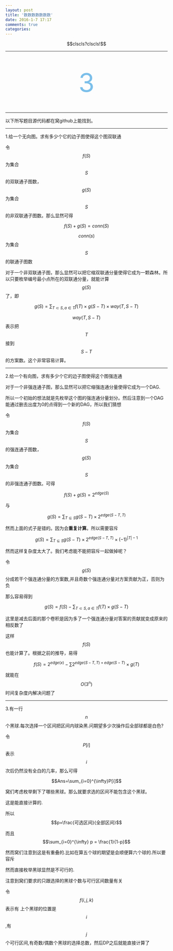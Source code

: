 ```yaml
---
layout: post
title: '数数数数数数数'
date: 2016-1-7 17:17
comments: true
categories: 
---
```

<script type="text/javascript" src="http://cdn.mathjax.org/mathjax/latest/MathJax.js?config=default"></script>

<div align="center">$$clscls?clscls!$$</span></p></div>

---


<br>
<br>
<div align="center"><span style="font-size:80px;color:#7bbfea;"   >3</span></p></div>
<br>

<!--more-->

---

以下所写题目源代码都在窝github上能找到。

---

1.给一个无向图。求有多少个它的边子图使得这个图双联通

令$$f(S)$$为集合$$S$$的双联通子图数，$$g(S)$$为集合$$S$$的非双联通子图数。那么显然可得

$$f(S)+g(S)=conn(S)$$

$$conn(s)$$为集合$$S$$的联通子图数

对于一个非双联通子图，那么显然可以把它缩双联通分量使得它成为一颗森林。所以只要枚举编号最小点所在的双联通分量，就能计算$$g(S)$$了，即

$$g(S)=\sum_{T \subset S,a \in T}f(T)\times g(S-T)\times way(T,S-T)$$

$$way(T,S-T)$$表示把$$T$$接到$$S-T$$的方案数。这个非常容易计算。

---

2.给一个有向图，求有多少个它的边子图使得这个图强连通

对于一个非强连通子图，那么显然可以把它缩强连通分量使得它成为一个DAG.

所以一个初始的想法就是先枚举这个图的强连通分量划分。然后注意到一个DAG能通过删去出度为0的点得到一个新的DAG，所以我们猜想

令$$f(S)$$为集合$$S$$的强连通子图数，$$g(S)$$为集合$$S$$的非强连通子图数。可得

$$f(S)+g(S)=2^{edge(S)}$$

与

$$g(S)=\sum_{T \subseteq S}g(S-T)\times 2^{edge(S-T,T)}$$

然而上面的式子是错的。因为会**重复计算**。所以需要容斥

$$g(S)=\sum_{T \subseteq S}g(S-T)\times 2^{edge(S-T,T)} \times (-1)^{|T|-1}$$

然而这样复杂度太大了。我们考虑能不能把容斥一起做掉呢？

令$$g(S)$$分成若干个强连通分量的方案数,并且奇数个强连通分量对方案贡献为正，否则为负

那么容易得到

$$g(S)=f(S)-\sum_{T \subset S,a \in T}f(T)\times g(S-T)$$

这里是减去后面的那个卷积是因为多了一个强连通分量对答案的贡献就变成原来的相反数了

这样$$f(S)$$也能计算了。根据之前的推导，易得

$$f(S)=2^{edge(x)}-\sum 2^{edge(S-T,T)+edge(S-T)} \times g(T)$$

就能在$$O(3^n)$$时间复杂度内解决问题了

---

3.有一行$$n$$个黑球.每次选择一个区间把区间内球染黑.问期望多少次操作后全部球都是白色?

令$$P[i]$$表示$$i$$次后仍然没有全白的几率，那么可得

$$Ans=\sum_{i=0}^{\infty}P[i]$$

窝们考虑枚举剩下了哪些黑球。那么就要求选的区间不能包含这个黑球。

这是能直接计算的.

所以$$p=\frac{可选区间}{全部区间}$$

而且$$\sum_{i=0}^{\infty} p = \frac{1}{1-p}$$

然而窝们注意到这是有重叠的.比如在算五个球的期望是会顺便算六个球的.所以要容斥

然而直接枚举黑球显然是不可行的.

注意到窝们要求的只跟选择的黑球个数与可行区间数量有关

令$$f(i,j,k)$$表示有 上个黑球的位置是$$i$$,有$$j$$个可行区间,有奇数/偶数个黑球的选择总数，然后DP之后就能直接计算了
